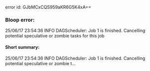 error id: GJbMCxCQS959aKR6G5K4xA==
### Bloop error:

25/06/17 23:54:36 INFO DAGScheduler: Job 1 is finished. Cancelling potential speculative or zombie tasks for this job
#### Short summary: 

25/06/17 23:54:36 INFO DAGScheduler: Job 1 is finished. Cancelling potential speculative or zombie t...